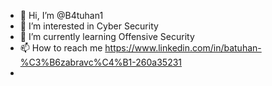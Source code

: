 - 👋 Hi, I’m @B4tuhan1
- 👀 I’m interested in Cyber Security
- 🌱 I’m currently learning Offensive Security
- 📫 How to reach me https://www.linkedin.com/in/batuhan-%C3%B6zabravc%C4%B1-260a35231
-    

<!---
B4tuhan1/B4tuhan1 is a ✨ special ✨ repository because its `README.md` (this file) appears on your GitHub profile.
You can click the Preview link to take a look at your changes.
--->
